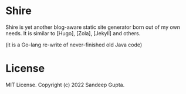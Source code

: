 # Shire

Shire is yet another blog-aware static site generator born out of my own needs.
It is similar to [Hugo], [Zola], [Jekyll] and others.

(it is a Go-lang re-write of never-finished old Java code)

# License

MIT License.
Copyright (c) 2022 Sandeep Gupta.
